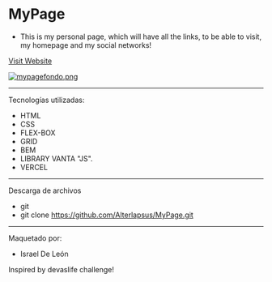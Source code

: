 # MyPage 

- This is my personal page, which will have all the links, to be able to visit, my homepage and my social networks!
          
                 
        
<a href="https://my-page-profile.vercel.app"  target="_blank">Visit Website </a>  
   
[![mypagefondo.png](https://i.postimg.cc/3NtG7719/mypagefondo.png)](https://postimg.cc/H87n4qf7)
    
        
---             
   
Tecnologías utilizadas:   

- HTML 
- CSS
- FLEX-BOX   
- GRID
- BEM
- LIBRARY VANTA "JS".  
- VERCEL  

--- 

Descarga de archivos 

- git 
- git clone https://github.com/Alterlapsus/MyPage.git
 

---
  
Maquetado por: 

- Israel De León  

Inspired by devaslife challenge!
